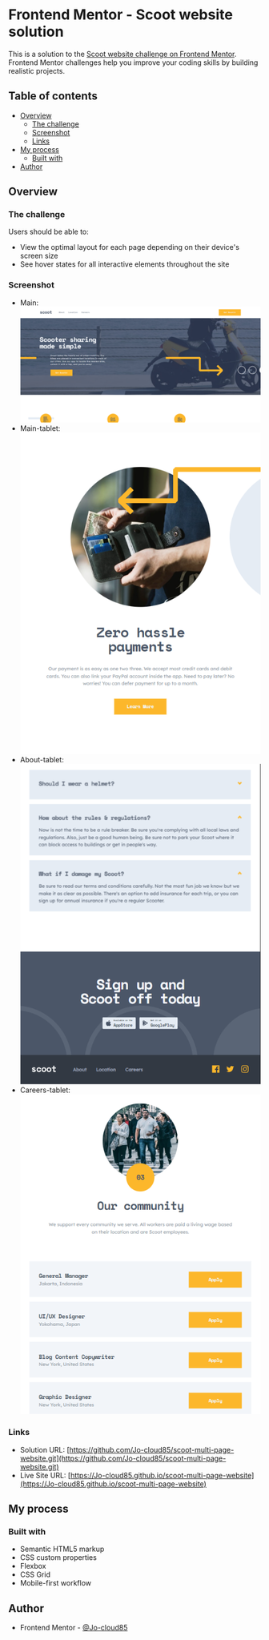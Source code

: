 # Frontend Mentor - Scoot website solution

This is a solution to the [Scoot website challenge on Frontend Mentor](https://www.frontendmentor.io/challenges/scoot-multipage-website-N76alNPRJ). Frontend Mentor challenges help you improve your coding skills by building realistic projects. 

## Table of contents

- [Overview](#overview)
  - [The challenge](#the-challenge)
  - [Screenshot](#screenshot)
  - [Links](#links)
- [My process](#my-process)
  - [Built with](#built-with)
- [Author](#author)


## Overview

### The challenge

Users should be able to:

- View the optimal layout for each page depending on their device's screen size
- See hover states for all interactive elements throughout the site

### Screenshot

- Main: ![./screenshots/Main.png](./screenshots/Main.png)
- Main-tablet: ![./screenshots/Main-tablet.png](./screenshots/Main-tablet.png)
- About-tablet: ![./screenshots/About%20page_faq+cta+footer-tablet.png](./screenshots/About%20page_faq+cta+footer-tablet.png)
- Careers-tablet: ![./screenshots/Careers%20page_jobs-tablet.png](./screenshots/Careers%20page_jobs-tablet.png)

### Links

- Solution URL: [https://github.com/Jo-cloud85/scoot-multi-page-website.git](https://github.com/Jo-cloud85/scoot-multi-page-website.git)
- Live Site URL: [https://Jo-cloud85.github.io/scoot-multi-page-website](https://Jo-cloud85.github.io/scoot-multi-page-website)


## My process

### Built with

- Semantic HTML5 markup
- CSS custom properties
- Flexbox
- CSS Grid
- Mobile-first workflow


## Author

- Frontend Mentor - [@Jo-cloud85](https://www.frontendmentor.io/profile/Jo-cloud85)
